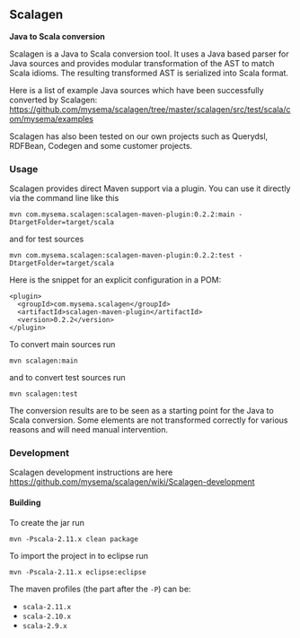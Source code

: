 ## Scalagen 

**Java to Scala conversion**

Scalagen is a Java to Scala conversion tool. It uses a Java based parser for Java sources and provides modular 
transformation of the AST to match Scala idioms. The resulting transformed AST is serialized into Scala format.

Here is a list of example Java sources which have been successfully converted by Scalagen:
https://github.com/mysema/scalagen/tree/master/scalagen/src/test/scala/com/mysema/examples

Scalagen has also been tested on our own projects such as Querydsl, RDFBean, Codegen and some customer projects.

### Usage

Scalagen provides direct Maven support via a plugin. You can use it directly via the command line like this

    mvn com.mysema.scalagen:scalagen-maven-plugin:0.2.2:main -DtargetFolder=target/scala
    
and for test sources

    mvn com.mysema.scalagen:scalagen-maven-plugin:0.2.2:test -DtargetFolder=target/scala

Here is the snippet for an explicit configuration in a POM:

    <plugin>
      <groupId>com.mysema.scalagen</groupId>
      <artifactId>scalagen-maven-plugin</artifactId>
      <version>0.2.2</version>
    </plugin>
    
To convert main sources run

    mvn scalagen:main
    
and to convert test sources run 

    mvn scalagen:test

The conversion results are to be seen as a starting point for the Java to Scala conversion. 
Some elements are not transformed correctly for various reasons and will need manual intervention.

### Development

Scalagen development instructions are here https://github.com/mysema/scalagen/wiki/Scalagen-development

#### Building

To create the jar run

    mvn -Pscala-2.11.x clean package

To import the project in to eclipse run

    mvn -Pscala-2.11.x eclipse:eclipse

The maven profiles (the part after the `-P`) can be:

 * `scala-2.11.x`
 * `scala-2.10.x`
 * `scala-2.9.x`

